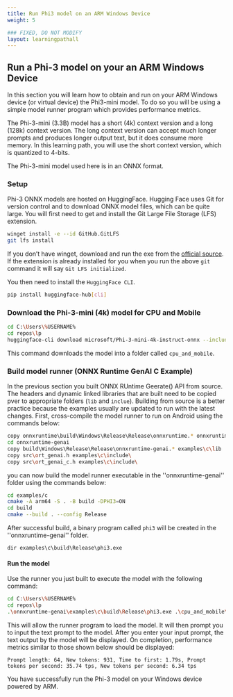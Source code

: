 ```yaml
---
title: Run Phi3 model on an ARM Windows Device
weight: 5

### FIXED, DO NOT MODIFY
layout: learningpathall
---
```


## Run a Phi-3 model on your an ARM Windows Device

In this section you will learn how to obtain and run on your ARM Windows device (or virtual device) the Phi3-mini model. To do so you will be using a simple model runner program which provides performance metrics.

The Phi-3-mini (3.3B) model has a short (4k) context version and a long (128k) context version. The long context version can accept much longer prompts and produces longer output text, but it does consume more memory.
In this learning path, you will use the short context version, which is quantized to 4-bits.

The Phi-3-mini model used here is in an ONNX format.

### Setup

Phi-3 ONNX models are hosted on HuggingFace.
Hugging Face uses Git for version control and to download ONNX model files, which can be quite large.
You will first need to get and install the Git Large File Storage (LFS) extension.

``` bash
winget install -e --id GitHub.GitLFS
git lfs install
```
If you don’t have winget, download and run the exe from the [official source](https://docs.github.com/en/repositories/working-with-files/managing-large-files/installing-git-large-file-storage?platform=windows).
If the extension is already installed for you when you run the above ``git`` command it will say ``Git LFS initialized``.

You then need to install the ``HuggingFace CLI``.

``` bash
pip install huggingface-hub[cli]
```

### Download the Phi-3-mini (4k) model for CPU and Mobile

``` bash
cd C:\Users\%USERNAME%
cd repos\lp
huggingface-cli download microsoft/Phi-3-mini-4k-instruct-onnx --include cpu_and_mobile/cpu-int4-rtn-block-32-acc-level-4/* --local-dir .
```
This command downloads the model into a folder called `cpu_and_mobile`.

### Build model runner (ONNX Runtime GenAI C Example)
In the previous section you built ONNX RUntime Geerate() API from source.
The headers and dynamic linked libraries that are built need to be copied pver to appropriate folders (``lib`` and ``inclue``).
Building from source is a better practice because the examples usually are updated to run with the latest changes.
First, cross-compile the model runner to run on Android using the commands below:

``` bash
copy onnxruntime\build\Windows\Release\Release\onnxruntime.* onnxruntime-genai\examples\c\lib
cd onnxruntime-genai
copy build\Windows\Release\Release\onnxruntime-genai.* examples\c\lib
copy src\ort_genai.h examples\c\include\
copy src\ort_genai_c.h examples\c\include\
```

you can now build the model runner executable in the ''onnxruntime-genai'' folder using the commands below:

``` bash
cd examples/c
cmake -A arm64 -S . -B build -DPHI3=ON
cd build
cmake --build . --config Release
```

After successful build, a binary program called `phi3` will be created in the ''onnxruntime-genai'' folder.
```output
dir examples\c\build\Release\phi3.exe
```

#### Run the model

Use the runner you just built to execute the model with the following command:

``` bash
cd C:\Users\%USERNAME%
cd repos\lp
.\onnxruntime-genai\examples\c\build\Release\phi3.exe .\cpu_and_mobile\cpu-int4-rtn-block-32-acc-level-4\ cpu
```

This will allow the runner program to load the model. It will then prompt you to input the text prompt to the model. After you enter your input prompt, the text output by the model will be displayed. On completion, performance metrics similar to those shown below should be displayed:

```
Prompt length: 64, New tokens: 931, Time to first: 1.79s, Prompt tokens per second: 35.74 tps, New tokens per second: 6.34 tps
```

You have successfully run the Phi-3 model on your Windows device powered by ARM.
